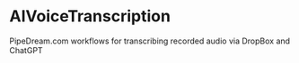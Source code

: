 # AIVoiceTranscription
PipeDream.com workflows for transcribing recorded audio via DropBox and ChatGPT
